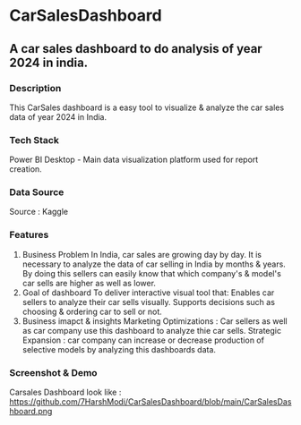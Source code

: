 # CarSalesDashboard
## A car sales dashboard to do analysis of year 2024 in india.
### Description 
This CarSales dashboard is a easy tool to visualize & analyze the car sales data of year 2024 in India.
### Tech Stack
Power BI Desktop - Main data visualization platform used for report creation.
### Data Source
Source : Kaggle
### Features
1. Business Problem
   In India, car sales are growing day by day. It is necessary to analyze the data of car selling in India by months & years. By doing this sellers can easily know that which company's & model's car sells are higher as well as lower.
2. Goal of dashboard
   To deliver interactive visual tool that:
   Enables car sellers to analyze their car sells visually.
   Supports decisions such as choosing & ordering car to sell or not.
3. Business imapct & insights
   Marketing Optimizations : Car sellers as well as car company use this dashboard to analyze thie car sells.
   Strategic Expansion : car company can increase or decrease production of selective models by analyzing this dashboards data.
### Screenshot & Demo
Carsales Dashboard look like : https://github.com/7HarshModi/CarSalesDashboard/blob/main/CarSalesDashboard.png
